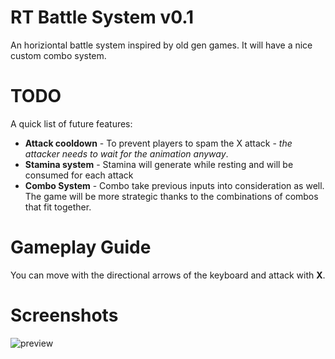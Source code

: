 # RT Battle System v0.1

An horiziontal battle system inspired by old gen games.
It will have a nice custom combo system.

# TODO

A quick list of future features:
- **Attack cooldown** - To prevent players to spam the X attack - *the attacker needs to wait for the animation anyway*.
- **Stamina system** - Stamina will generate while resting and will be consumed for each attack
- **Combo System** - Combo take previous inputs into consideration as well. The game will be more strategic thanks to the combinations of combos that fit together.

# Gameplay Guide

You can move with the directional arrows of the keyboard and attack with **X**.

# Screenshots

![preview](https://i.imgur.com/P1dMJzJ.png)
